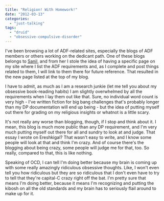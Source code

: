 ```yaml
---
title: "Religion! With Homework!"
date: "2012-03-13"
categories: 
  - "just-talking"
tags: 
  - "druid"
  - "obsessive-compulsive-disorder"
---
```


I've been browsing a lot of ADF-related sites, especially the blogs of ADF members or others working on the dedicant path. One of these blogs belongs to [Sanil](http://delphinian.blogspot.com/), and from her I stole the idea of having a specific page on my site where I list the ADF requirements and, as I complete and post things related to them, I will link to them there for future reference. That resulted in the new page listed at the top of my blog.

I have to admit, as much as I am a research junkie (let me tell you about my obsessive book-reading habits) I am slightly overwhelmed by all the requirements when I lay them out like that. Sure, no individual word count is very high - I've written fiction for big bang challenges that's probably longer than my DP documentation will end up being - but the idea of putting myself out there for grading on my religious insights or whatnot is a little scary.

It's not really any worse than blogging, though, if I stop and think about it. I mean, this blog is much more public than any DP requirement, and I'm very much putting myself out there for all and sundry to look at and judge. That essay I wrote on Ereshkigal? That wasn't easy to write, and I know some people will look at that and think I'm crazy. And of course there's the blogging about being crazy, some people will judge me for that, too. So really, compared to that, this is like nothing.

Speaking of OCD, I can tell I'm doing better because my brain is coming up with some really amazingly ridiculous obsessive thoughts. Like, I won't even tell you how ridiculous but they are so ridiculous that I don't even have to try to tell that they're capital-C crazy right off the bat. I'm pretty sure that means I'm doing better, because it means I'm recognizing and putting the kibosh on all the old standards and my brain has to seriously flail around to make up for it.
